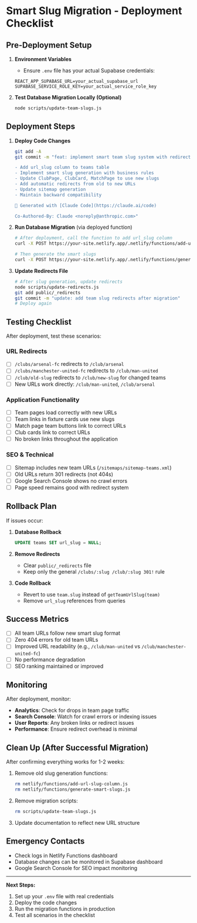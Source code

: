 # Smart Slug Migration - Deployment Checklist

## Pre-Deployment Setup

1. **Environment Variables**
   - Ensure `.env` file has your actual Supabase credentials:
   ```
   REACT_APP_SUPABASE_URL=your_actual_supabase_url
   SUPABASE_SERVICE_ROLE_KEY=your_actual_service_role_key
   ```

2. **Test Database Migration Locally (Optional)**
   ```bash
   node scripts/update-team-slugs.js
   ```

## Deployment Steps

1. **Deploy Code Changes**
   ```bash
   git add -A
   git commit -m "feat: implement smart team slug system with redirects

   - Add url_slug column to teams table
   - Implement smart slug generation with business rules
   - Update ClubPage, ClubCard, MatchPage to use new slugs
   - Add automatic redirects from old to new URLs
   - Update sitemap generation
   - Maintain backward compatibility

   🤖 Generated with [Claude Code](https://claude.ai/code)

   Co-Authored-By: Claude <noreply@anthropic.com>"
   ```

2. **Run Database Migration** (via deployed function)
   ```bash
   # After deployment, call the function to add url_slug column
   curl -X POST https://your-site.netlify.app/.netlify/functions/add-url-slug-column

   # Then generate the smart slugs
   curl -X POST https://your-site.netlify.app/.netlify/functions/generate-smart-slugs
   ```

3. **Update Redirects File**
   ```bash
   # After slug generation, update redirects
   node scripts/update-redirects.js
   git add public/_redirects
   git commit -m "update: add team slug redirects after migration"
   # Deploy again
   ```

## Testing Checklist

After deployment, test these scenarios:

### URL Redirects
- [ ] `/clubs/arsenal-fc` redirects to `/club/arsenal`
- [ ] `/clubs/manchester-united-fc` redirects to `/club/man-united`
- [ ] `/club/old-slug` redirects to `/club/new-slug` for changed teams
- [ ] New URLs work directly: `/club/man-united`, `/club/arsenal`

### Application Functionality
- [ ] Team pages load correctly with new URLs
- [ ] Team links in fixture cards use new slugs
- [ ] Match page team buttons link to correct URLs
- [ ] Club cards link to correct URLs
- [ ] No broken links throughout the application

### SEO & Technical
- [ ] Sitemap includes new team URLs (`/sitemaps/sitemap-teams.xml`)
- [ ] Old URLs return 301 redirects (not 404s)
- [ ] Google Search Console shows no crawl errors
- [ ] Page speed remains good with redirect system

## Rollback Plan

If issues occur:

1. **Database Rollback**
   ```sql
   UPDATE teams SET url_slug = NULL;
   ```

2. **Remove Redirects**
   - Clear `public/_redirects` file
   - Keep only the general `/clubs/:slug /club/:slug 301!` rule

3. **Code Rollback**
   - Revert to use `team.slug` instead of `getTeamUrlSlug(team)`
   - Remove `url_slug` references from queries

## Success Metrics

- [ ] All team URLs follow new smart slug format
- [ ] Zero 404 errors for old team URLs
- [ ] Improved URL readability (e.g., `/club/man-united` vs `/club/manchester-united-fc`)
- [ ] No performance degradation
- [ ] SEO ranking maintained or improved

## Monitoring

After deployment, monitor:
- **Analytics**: Check for drops in team page traffic
- **Search Console**: Watch for crawl errors or indexing issues
- **User Reports**: Any broken links or redirect issues
- **Performance**: Ensure redirect overhead is minimal

## Clean Up (After Successful Migration)

After confirming everything works for 1-2 weeks:

1. Remove old slug generation functions:
   ```bash
   rm netlify/functions/add-url-slug-column.js
   rm netlify/functions/generate-smart-slugs.js
   ```

2. Remove migration scripts:
   ```bash
   rm scripts/update-team-slugs.js
   ```

3. Update documentation to reflect new URL structure

## Emergency Contacts

- Check logs in Netlify Functions dashboard
- Database changes can be monitored in Supabase dashboard
- Google Search Console for SEO impact monitoring

---

**Next Steps:**
1. Set up your `.env` file with real credentials
2. Deploy the code changes
3. Run the migration functions in production
4. Test all scenarios in the checklist